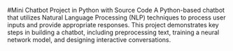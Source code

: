 #Mini Chatbot Project in Python with Source Code
A Python-based chatbot that utilizes Natural Language Processing (NLP) techniques to process user inputs and provide appropriate responses. This project demonstrates key steps in building a chatbot, including preprocessing text, training a neural network model, and designing interactive conversations.
